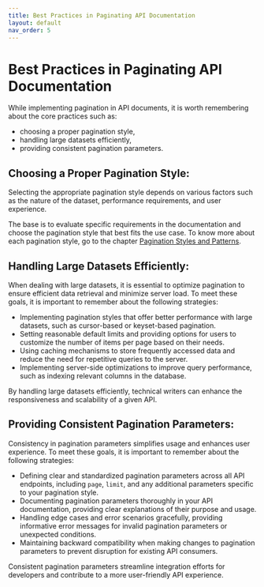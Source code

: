 ```yaml
---
title: Best Practices in Paginating API Documentation
layout: default
nav_order: 5
---
```


# Best Practices in Paginating API Documentation

While implementing pagination in API documents, it is worth remembering about the core practices such as:
- choosing a proper pagination style,
- handling large datasets efficiently,
- providing consistent pagination parameters.

## Choosing a Proper Pagination Style:

Selecting the appropriate pagination style depends on various factors such as the nature of the dataset, performance requirements, and user experience. 

The base is to evaluate specific requirements in the documentation and choose the pagination style that best fits the use case. To know more about each pagination style, go to the chapter [Pagination Styles and Patterns](Pagination_Styles_and_Patterns).


## Handling Large Datasets Efficiently:

When dealing with large datasets, it is essential to optimize pagination to ensure efficient data retrieval and minimize server load. To meet these goals, it is important to remember about the following strategies:

- Implementing pagination styles that offer better performance with large datasets, such as cursor-based or keyset-based pagination.
- Setting reasonable default limits and providing options for users to customize the number of items per page based on their needs.
- Using caching mechanisms to store frequently accessed data and reduce the need for repetitive queries to the server.
- Implementing server-side optimizations to improve query performance, such as indexing relevant columns in the database.

By handling large datasets efficiently, technical writers can enhance the responsiveness and scalability of a given API.

## Providing Consistent Pagination Parameters:

Consistency in pagination parameters simplifies usage and enhances user experience. To meet these goals, it is important to remember about the following strategies:

- Defining clear and standardized pagination parameters across all API endpoints, including `page`, `limit`, and any additional parameters specific to your pagination style.
- Documenting pagination parameters thoroughly in your API documentation, providing clear explanations of their purpose and usage.
- Handling edge cases and error scenarios gracefully, providing informative error messages for invalid pagination parameters or unexpected conditions.
- Maintaining backward compatibility when making changes to pagination parameters to prevent disruption for existing API consumers.

Consistent pagination parameters streamline integration efforts for developers and contribute to a more user-friendly API experience.

